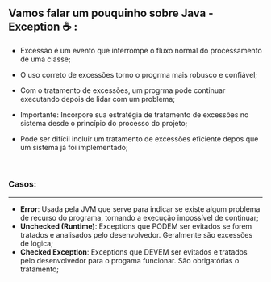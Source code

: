 ## Vamos falar um pouquinho sobre Java - Exception :coffee: :

* Excessão é um evento que interrompe o fluxo normal do processamento de uma classe;

* O uso correto de excessões torno o progrma mais robusco e confiável;

* Com o tratamento de excessões, um progrma pode continuar executando depois de lidar com um problema;

* Importante: Incorpore sua estratégia de tratamento de excessões no sistema desde o princípio do processo do projeto;

* Pode ser difícil incluir um tratamento de excessões eficiente depos que um sistema já foi implementado;

  ​

### Casos:

---------

* **Error**: Usada pela JVM que serve para indicar se existe algum problema de recurso do programa, tornando a execução impossível de continuar;
* **Unchecked (Runtime)**: Exceptions que PODEM ser evitados se forem tratados e analisados pelo desenvolvedor. Geralmente são excessões de lógica;
* **Checked Exception**: Exceptions que DEVEM ser evitados e tratados pelo desenvolvedor para o progama funcionar. São obrigatórias o tratamento;